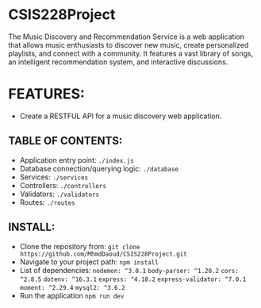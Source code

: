 # CSIS228Project

The Music Discovery and Recommendation Service is a web application that allows music enthusiasts to discover new music, create personalized playlists, and connect with a community. It features a vast library of songs, an intelligent recommendation system, and interactive discussions.

# FEATURES:

-   Create a RESTFUL API for a music discovery web application.

## TABLE OF CONTENTS:

-   Application entry point: `./index.js`
-   Database connection/querying logic: `./database`
-   Services: `./services`
-   Controllers: `./controllers`
-   Validators: `./validators`
-   Routes: `./routes`

## INSTALL:

-   Clone the repository from:
    `git clone https://github.com/MhmdDaoud/CSIS228Project.git`
-   Navigate to your project path:
    `npm install`
-   List of dependencies:
    `nodemon: ^3.0.1`
    `body-parser: ^1.20.2`
    `cors: ^2.8.5`
    `dotenv: ^16.3.1`
    `express: ^4.18.2`
    `express-validator: ^7.0.1`
    `moment: ^2.29.4`
    `mysql2: ^3.6.2`
-   Run the application
    `npm run dev`
